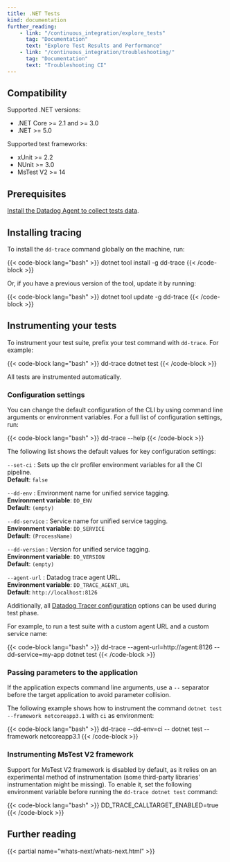 ```yaml
---
title: .NET Tests
kind: documentation
further_reading:
    - link: "/continuous_integration/explore_tests"
      tag: "Documentation"
      text: "Explore Test Results and Performance"
    - link: "/continuous_integration/troubleshooting/"
      tag: "Documentation"
      text: "Troubleshooting CI"
---
```


## Compatibility

Supported .NET versions:
* .NET Core >= 2.1 and >= 3.0
* .NET >= 5.0

Supported test frameworks:
* xUnit >= 2.2
* NUnit >= 3.0
* MsTest V2 >= 14

## Prerequisites

[Install the Datadog Agent to collect tests data][1].

## Installing tracing

To install the `dd-trace` command globally on the machine, run:

{{< code-block lang="bash" >}}
dotnet tool install -g dd-trace
{{< /code-block >}}

Or, if you have a previous version of the tool, update it by running:

{{< code-block lang="bash" >}}
dotnet tool update -g dd-trace
{{< /code-block >}}

## Instrumenting your tests

To instrument your test suite, prefix your test command with `dd-trace`. For example:

{{< code-block lang="bash" >}}
dd-trace dotnet test
{{< /code-block >}}

All tests are instrumented automatically.

### Configuration settings

You can change the default configuration of the CLI by using command line arguments or environment variables. For a full list of configuration settings, run:

{{< code-block lang="bash" >}}
dd-trace --help
{{< /code-block >}}

The following list shows the default values for key configuration settings:


`--set-ci`
: Sets up the clr profiler environment variables for all the CI pipeline. <br/>
**Default**: `false`

`--dd-env`
: Environment name for unified service tagging.<br/>
**Environment variable**: `DD_ENV`<br/>
**Default**: `(empty)`

`--dd-service`
: Service name for unified service tagging. <br/>
**Environment variable**: `DD_SERVICE`<br/>
**Default**: `(ProcessName)`

`--dd-version`
: Version for unified service tagging. <br/>
**Environment variable**: `DD_VERSION`<br/>
**Default**: `(empty)`

`--agent-url`
: Datadog trace agent URL. <br/>
**Environment variable**: `DD_TRACE_AGENT_URL`<br/>
**Default**: `http://localhost:8126`

Additionally, all [Datadog Tracer configuration][2] options can be used during test phase.

For example, to run a test suite with a custom agent URL and a custom service name:

{{< code-block lang="bash" >}}
dd-trace --agent-url=http://agent:8126 --dd-service=my-app dotnet test
{{< /code-block >}}

### Passing parameters to the application

If the application expects command line arguments, use a `--` separator before the target application to avoid parameter collision.

The following example shows how to instrument the command `dotnet test --framework netcoreapp3.1` with `ci` as environment:

{{< code-block lang="bash" >}}
dd-trace --dd-env=ci -- dotnet test --framework netcoreapp3.1
{{< /code-block >}}

### Instrumenting MsTest V2 framework

Support for MsTest V2 framework is disabled by default, as it relies on an experimental method of instrumentation (some third-party libraries' instrumentation might be missing). To enable it, set the following environment variable before running the `dd-trace dotnet test` command:

{{< code-block lang="bash" >}}
DD_TRACE_CALLTARGET_ENABLED=true
{{< /code-block >}}

## Further reading

{{< partial name="whats-next/whats-next.html" >}}


[1]: /continuous_integration/setup_tests/agent/
[2]: /tracing/setup_overview/setup/dotnet-core/?tab=windows#configuration
